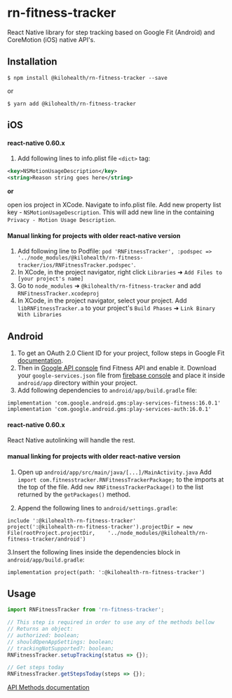 # rn-fitness-tracker

React Native library for step tracking based on Google Fit (Android) and CoreMotion (iOS) native API's.

## Installation

`$ npm install @kilohealth/rn-fitness-tracker --save`

or

`$ yarn add @kilohealth/rn-fitness-tracker`

## iOS

#### react-native 0.60.x

1. Add following lines to info.plist file `<dict>` tag:

```xml
<key>NSMotionUsageDescription</key>
<string>Reason string goes here</string>
```

**or**

open ios project in XCode. Navigate to info.plist file. Add new property list key - `NSMotionUsageDescription`. This will add new line in the containing `Privacy - Motion Usage Description`.

#### Manual linking for projects with older react-native version

1. Add following line to Podfile:
   `pod 'RNFitnessTracker', :podspec => '../node_modules/@kilohealth/rn-fitness-tracker/ios/RNFitnessTracker.podspec'`.
2. In XCode, in the project navigator, right click `Libraries` ➜ `Add Files to [your project's name]`
3. Go to `node_modules` ➜ `@kilohealth/rn-fitness-tracker` and add `RNFitnessTracker.xcodeproj`
4. In XCode, in the project navigator, select your project. Add `libRNFitnessTracker.a` to your project's `Build Phases` ➜ `Link Binary With Libraries`

## Android

1. To get an OAuth 2.0 Client ID for your project, follow steps in Google Fit [documentation](https://developers.google.com/fit/android/get-api-key).
2. Then in [Google API console](https://console.developers.google.com) find Fitness API and enable it. Download your `google-services.json` file from [firebase console](https://console.firebase.google.com) and place it inside `android/app` directory within your project.
3. Add following dependencies to `android/app/build.gradle` file:

```
implementation 'com.google.android.gms:play-services-fitness:16.0.1'
implementation 'com.google.android.gms:play-services-auth:16.0.1'
```

#### react-native 0.60.x

React Native autolinking will handle the rest.

#### manual linking for projects with older react-native version

1. Open up `android/app/src/main/java/[...]/MainActivity.java`
   Add `import com.fitnesstracker.RNFitnessTrackerPackage;` to the imports at the top of the file.
   Add `new RNFitnessTrackerPackage()` to the list returned by the `getPackages()` method.

2. Append the following lines to `android/settings.gradle`:

```
include ':@kilohealth-rn-fitness-tracker'
project(':@kilohealth-rn-fitness-tracker').projectDir = new File(rootProject.projectDir, 	'../node_modules/@kilohealth/rn-fitness-tracker/android')
```

3.Insert the following lines inside the dependencies block in `android/app/build.gradle`:

```
implementation project(path: ':@kilohealth-rn-fitness-tracker')
```

## Usage

```js
import RNFitnessTracker from 'rn-fitness-tracker';

// This step is required in order to use any of the methods bellow
// Returns an object:
// authorized: boolean;
// shouldOpenAppSettings: boolean;
// trackingNotSupported?: boolean;
RNFitnessTracker.setupTracking(status => {});

// Get steps today
RNFitnessTracker.getStepsToday(steps => {});
```

[API Methods documentation](api.md)

